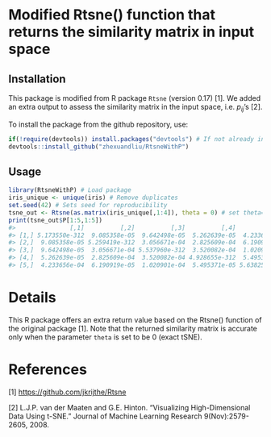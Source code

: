 
<!-- README.md is generated from README.Rmd. Please edit that file -->

# Modified Rtsne() function that returns the similarity matrix in input space

## Installation

This package is modified from R package `Rtsne` (version 0.17) \[1\]. We
added an extra output to assess the similarity matrix in the input
space, i.e. $p_{ij}$’s \[2\].

To install the package from the github repository, use:

``` r
if(!require(devtools)) install.packages("devtools") # If not already installed
devtools::install_github("zhexuandliu/RtsneWithP")
```

## Usage

``` r
library(RtsneWithP) # Load package
iris_unique <- unique(iris) # Remove duplicates
set.seed(42) # Sets seed for reproducibility
tsne_out <- Rtsne(as.matrix(iris_unique[,1:4]), theta = 0) # set theta=0 to run exact tSNE
print(tsne_out$P[1:5,1:5])
#>               [,1]          [,2]          [,3]          [,4]          [,5]
#> [1,] 5.173550e-312  9.085358e-05  9.642498e-05  5.262639e-05  4.233656e-04
#> [2,]  9.085358e-05 5.259419e-312  3.056671e-04  2.825609e-04  6.190919e-05
#> [3,]  9.642498e-05  3.056671e-04 5.537960e-312  3.520082e-04  1.020901e-04
#> [4,]  5.262639e-05  2.825609e-04  3.520082e-04 4.928655e-312  5.495371e-05
#> [5,]  4.233656e-04  6.190919e-05  1.020901e-04  5.495371e-05 5.638258e-312
```

# Details

This R package offers an extra return value based on the Rtsne()
function of the original package \[1\]. Note that the returned
similarity matrix is accurate only when the parameter `theta` is set to
be $0$ (exact tSNE).

# References

\[1\] <https://github.com/jkrijthe/Rtsne>

\[2\] L.J.P. van der Maaten and G.E. Hinton. “Visualizing
High-Dimensional Data Using t-SNE.” Journal of Machine Learning Research
9(Nov):2579-2605, 2008.
